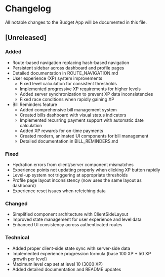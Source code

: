 # Changelog

All notable changes to the Budget App will be documented in this file.

## [Unreleased]

### Added
- Route-based navigation replacing hash-based navigation
- Persistent sidebar across dashboard and profile pages
- Detailed documentation in ROUTE_NAVIGATION.md
- User experience (XP) system improvements
  - Fixed level calculation for consistent thresholds
  - Implemented progressive XP requirements for higher levels
  - Added server synchronization to prevent XP data inconsistencies
  - Fixed race conditions when rapidly gaining XP
- Bill Reminders feature
  - Added comprehensive bill management system
  - Created bills dashboard with visual status indicators
  - Implemented recurring payment support with automatic date calculation
  - Added XP rewards for on-time payments
  - Created modern, animated UI components for bill management
  - Detailed documentation in BILL_REMINDERS.md

### Fixed
- Hydration errors from client/server component mismatches
- Experience points not updating properly when clicking XP button rapidly
- Level-up system not triggering at appropriate thresholds
- Profile page layout inconsistency (now uses the same layout as dashboard)
- Experience reset issues when refetching data

### Changed
- Simplified component architecture with ClientSideLayout
- Improved state management for user experience and level data
- Enhanced UI consistency across authenticated routes

### Technical
- Added proper client-side state sync with server-side data
- Implemented experience progression formula (base 100 XP + 50 XP growth per level)
- Maximum level cap set at level 10 (3000 XP)
- Added detailed documentation and README updates 